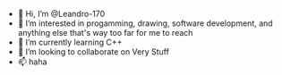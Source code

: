- 👋 Hi, I’m @Leandro-170
- 👀 I’m interested in progamming, drawing, software development, and anything else that's way too far for me to reach
- 🌱 I’m currently learning C++
- 💞️ I’m looking to collaborate on Very Stuff
- 📫 haha

<!---
Leandro-170/Leandro-170 is a ✨ special ✨ repository because its `README.md` (this file) appears on your GitHub profile.
You can click the Preview link to take a look at your changes.
--->
